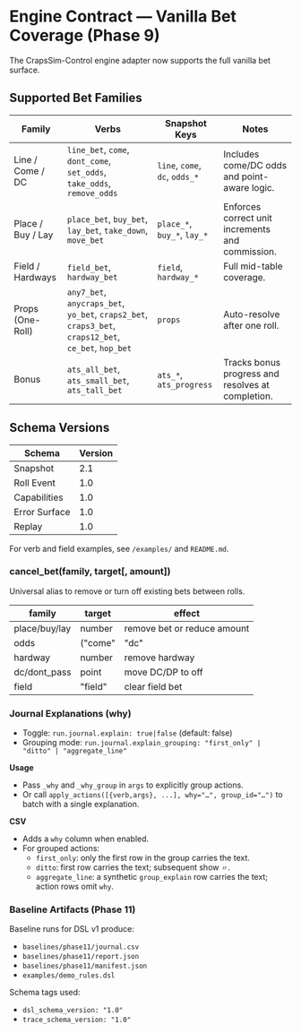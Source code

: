 # Engine Contract — Vanilla Bet Coverage (Phase 9)

The CrapsSim-Control engine adapter now supports the full vanilla bet surface.

## Supported Bet Families

| Family | Verbs | Snapshot Keys | Notes |
|--------|--------|----------------|-------|
| Line / Come / DC | `line_bet`, `come`, `dont_come`, `set_odds`, `take_odds`, `remove_odds` | `line`, `come`, `dc`, `odds_*` | Includes come/DC odds and point-aware logic. |
| Place / Buy / Lay | `place_bet`, `buy_bet`, `lay_bet`, `take_down`, `move_bet` | `place_*`, `buy_*`, `lay_*` | Enforces correct unit increments and commission. |
| Field / Hardways | `field_bet`, `hardway_bet` | `field`, `hardway_*` | Full mid-table coverage. |
| Props (One-Roll) | `any7_bet`, `anycraps_bet`, `yo_bet`, `craps2_bet`, `craps3_bet`, `craps12_bet`, `ce_bet`, `hop_bet` | `props` | Auto-resolve after one roll. |
| Bonus | `ats_all_bet`, `ats_small_bet`, `ats_tall_bet` | `ats_*`, `ats_progress` | Tracks bonus progress and resolves at completion. |

## Schema Versions

| Schema | Version |
|---------|----------|
| Snapshot | 2.1 |
| Roll Event | 1.0 |
| Capabilities | 1.0 |
| Error Surface | 1.0 |
| Replay | 1.0 |

For verb and field examples, see `/examples/` and `README.md`.

### cancel_bet(family, target[, amount])
Universal alias to remove or turn off existing bets between rolls.

| family | target | effect |
|---------|---------|---------|
| place/buy/lay | number | remove bet or reduce amount |
| odds | ("come"|"dc"|"pass"|"dont_pass", point) | remove odds |
| hardway | number | remove hardway |
| dc/dont_pass | point | move DC/DP to off |
| field | "field" | clear field bet |

### Journal Explanations (why)

- Toggle: `run.journal.explain: true|false` (default: false)
- Grouping mode: `run.journal.explain_grouping: "first_only" | "ditto" | "aggregate_line"`

**Usage**
- Pass `_why` and `_why_group` in `args` to explicitly group actions.
- Or call `apply_actions([{verb,args}, ...], why="…", group_id="…")` to batch with a single explanation.

**CSV**
- Adds a `why` column when enabled.
- For grouped actions:
  - `first_only`: only the first row in the group carries the text.
  - `ditto`: first row carries the text; subsequent show `〃`.
  - `aggregate_line`: a synthetic `group_explain` row carries the text; action rows omit `why`.

### Baseline Artifacts (Phase 11)

Baseline runs for DSL v1 produce:
- `baselines/phase11/journal.csv`
- `baselines/phase11/report.json`
- `baselines/phase11/manifest.json`
- `examples/demo_rules.dsl`

Schema tags used:
- `dsl_schema_version: "1.0"`
- `trace_schema_version: "1.0"`
